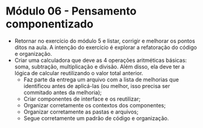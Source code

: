 # Módulo 06 - Pensamento componentizado

- Retornar no exercício do módulo 5 e listar, corrigir e melhorar os pontos ditos na aula. A intenção do exercício é explorar a refatoração do código e organização.
- Criar uma calculadora que deve as 4 operações aritméticas básicas: soma, subtração, multiplicação e divisão. Além disso, ela deve ter a lógica de calcular reutilizando o valor total anterior.
  - Faz parte da entrega um arquivo com a lista de melhorias que identificou antes de aplicá-las (ou melhor, isso precisa ser commitado antes da melhoria);
  - Criar componentes de interface e os reutilizar;
  - Organizar corretamente os contextos dos componentes;
  - Organizar corretamente as pastas e arquivos;
  - Segue corretamente um padrão de código e organização.

<!---


-->
